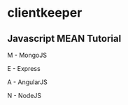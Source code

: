 # clientkeeper

Javascript MEAN Tutorial
------------------------

M - MongoJS

E - Express

A - AngularJS

N - NodeJS
